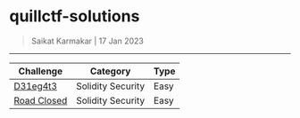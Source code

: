 # quillctf-solutions

> Saikat Karmakar | 17 Jan 2023


---


| Challenge                                                     | Category | Type | 
| ------------------------------------------------------------- | -------- | ---- |
| [D31eg4t3](https://github.com/Aviksaikat/D31eg4t3-quillctf-brownie) |Solidity Security          | Easy     |
| [Road Closed](https://github.com/Aviksaikat/RoadClosed-quillctf-brownie) | Solidity Security | Easy |
